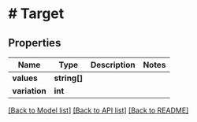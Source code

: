 # # Target

## Properties

Name | Type | Description | Notes
------------ | ------------- | ------------- | -------------
**values** | **string[]** |  |
**variation** | **int** |  |

[[Back to Model list]](../../README.md#models) [[Back to API list]](../../README.md#endpoints) [[Back to README]](../../README.md)
